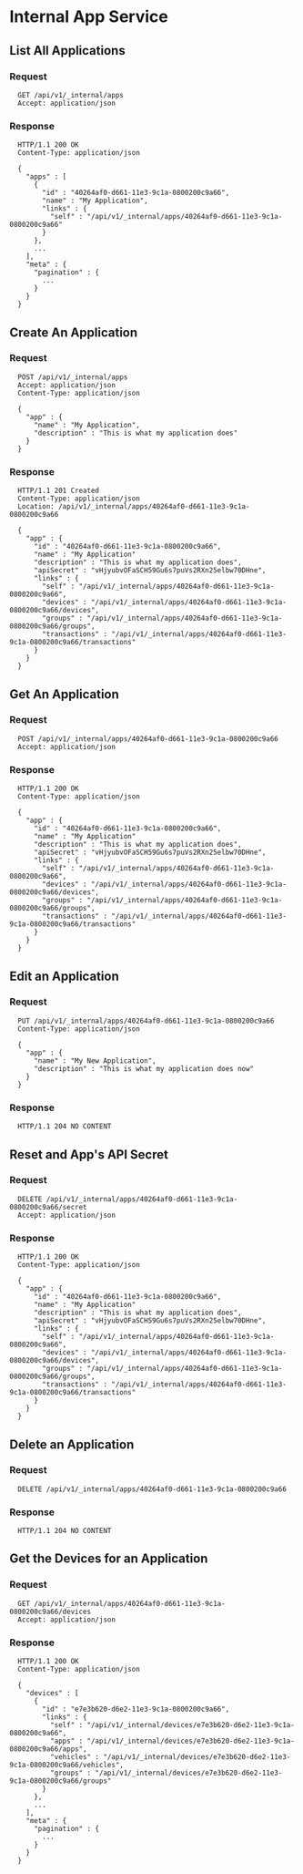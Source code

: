 Internal App Service
====================

List All Applications
---------------------

### Request

      GET /api/v1/_internal/apps
      Accept: application/json

### Response

      HTTP/1.1 200 OK
      Content-Type: application/json

      {
        "apps" : [
          {
            "id" : "40264af0-d661-11e3-9c1a-0800200c9a66",
            "name" : "My Application",
            "links" : {
              "self" : "/api/v1/_internal/apps/40264af0-d661-11e3-9c1a-0800200c9a66"
            }
          },
          ...
        ],
        "meta" : {
          "pagination" : {
            ...
          }
        }
      }


Create An Application
---------------------

### Request

      POST /api/v1/_internal/apps
      Accept: application/json
      Content-Type: application/json

      {
        "app" : {
          "name" : "My Application",
          "description" : "This is what my application does"
        }
      }

### Response

      HTTP/1.1 201 Created
      Content-Type: application/json
      Location: /api/v1/_internal/apps/40264af0-d661-11e3-9c1a-0800200c9a66

      {
        "app" : {
          "id" : "40264af0-d661-11e3-9c1a-0800200c9a66",
          "name" : "My Application"
          "description" : "This is what my application does",
          "apiSecret" : "vHjyubvOFaSCH59Gu6s7puVs2RXn25elbw70DHne",
          "links" : {
            "self" : "/api/v1/_internal/apps/40264af0-d661-11e3-9c1a-0800200c9a66",
            "devices" : "/api/v1/_internal/apps/40264af0-d661-11e3-9c1a-0800200c9a66/devices",
            "groups" : "/api/v1/_internal/apps/40264af0-d661-11e3-9c1a-0800200c9a66/groups",
            "transactions" : "/api/v1/_internal/apps/40264af0-d661-11e3-9c1a-0800200c9a66/transactions"
          }
        }
      }



Get An Application
------------------

### Request

      POST /api/v1/_internal/apps/40264af0-d661-11e3-9c1a-0800200c9a66
      Accept: application/json

### Response

      HTTP/1.1 200 OK
      Content-Type: application/json

      {
        "app" : {
          "id" : "40264af0-d661-11e3-9c1a-0800200c9a66",
          "name" : "My Application"
          "description" : "This is what my application does",
          "apiSecret" : "vHjyubvOFaSCH59Gu6s7puVs2RXn25elbw70DHne",
          "links" : {
            "self" : "/api/v1/_internal/apps/40264af0-d661-11e3-9c1a-0800200c9a66",
            "devices" : "/api/v1/_internal/apps/40264af0-d661-11e3-9c1a-0800200c9a66/devices",
            "groups" : "/api/v1/_internal/apps/40264af0-d661-11e3-9c1a-0800200c9a66/groups",
            "transactions" : "/api/v1/_internal/apps/40264af0-d661-11e3-9c1a-0800200c9a66/transactions"
          }
        }
      }



Edit an Application
-------------------

### Request

      PUT /api/v1/_internal/apps/40264af0-d661-11e3-9c1a-0800200c9a66
      Content-Type: application/json

      {
        "app" : {
          "name" : "My New Application",
          "description" : "This is what my application does now"
        }
      }


### Response

      HTTP/1.1 204 NO CONTENT


Reset and App's API Secret
--------------------------

### Request

      DELETE /api/v1/_internal/apps/40264af0-d661-11e3-9c1a-0800200c9a66/secret
      Accept: application/json

### Response

      HTTP/1.1 200 OK
      Content-Type: application/json

      {
        "app" : {
          "id" : "40264af0-d661-11e3-9c1a-0800200c9a66",
          "name" : "My Application"
          "description" : "This is what my application does",
          "apiSecret" : "vHjyubvOFaSCH59Gu6s7puVs2RXn25elbw70DHne",
          "links" : {
            "self" : "/api/v1/_internal/apps/40264af0-d661-11e3-9c1a-0800200c9a66",
            "devices" : "/api/v1/_internal/apps/40264af0-d661-11e3-9c1a-0800200c9a66/devices",
            "groups" : "/api/v1/_internal/apps/40264af0-d661-11e3-9c1a-0800200c9a66/groups",
            "transactions" : "/api/v1/_internal/apps/40264af0-d661-11e3-9c1a-0800200c9a66/transactions"
          }
        }
      }


Delete an Application
---------------------

### Request

      DELETE /api/v1/_internal/apps/40264af0-d661-11e3-9c1a-0800200c9a66

### Response

      HTTP/1.1 204 NO CONTENT


Get the Devices for an Application
----------------------------------

### Request

      GET /api/v1/_internal/apps/40264af0-d661-11e3-9c1a-0800200c9a66/devices
      Accept: application/json

### Response

      HTTP/1.1 200 OK
      Content-Type: application/json

      {
        "devices" : [
          {
            "id" : "e7e3b620-d6e2-11e3-9c1a-0800200c9a66",
            "links" : {
              "self" : "/api/v1/_internal/devices/e7e3b620-d6e2-11e3-9c1a-0800200c9a66",
              "apps" : "/api/v1/_internal/devices/e7e3b620-d6e2-11e3-9c1a-0800200c9a66/apps",
              "vehicles" : "/api/v1/_internal/devices/e7e3b620-d6e2-11e3-9c1a-0800200c9a66/vehicles",
              "groups" : "/api/v1/_internal/devices/e7e3b620-d6e2-11e3-9c1a-0800200c9a66/groups"
            }
          },
          ...
        ],
        "meta" : {
          "pagination" : {
            ...
          }
        }
      }
